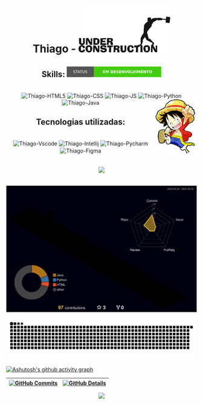 <h1 align="center">Thiago - <img src="/em-construcao.gif"/></h1>
<h2 align="center">Skills: <img height="28" width="250" src="/em_desenvolvimento.svg"/></h2>
<div align="center" style="display: inline_block"><br>
  <img align="center" alt="Thiago-HTML5" height="40" width="50" src="https://api.iconify.design/devicon:html5.svg">
  <img align="center" alt="Thiago-CSS" height="40" width="50" src="https://api.iconify.design/devicon:css3.svg">
  <img align="center" alt="Thiago-JS" height="40" width="50" src="https://api.iconify.design/devicon:javascript.svg">
  <img align="center" alt="Thiago-Python" height="40" width="50" src="https://api.iconify.design/devicon:python.svg">
  <img align="center" alt="Thiago-Java" height="40" width="50" src="https://api.iconify.design/devicon:java.svg">
    
  <img align="right" alt="Thiago-Luffy" height="150" style="border-radius: 50px;" src="https://github.com/ThiagooSG/thiagoosg/blob/main/luffy.png">
</div>
<h2 align="center">Tecnologias utilizadas:</h2>
<div align="center" style="display: inline_block"><br>
  <img align="center" alt="Thiago-Vscode" height="40" width="50" src="https://api.iconify.design/devicon:vscode.svg">
  <img align="center" alt="Thiago-Intellij" height="40" width="50" src="https://api.iconify.design/devicon:intellij.svg">
  <img align="center" alt="Thiago-Pycharm" height="40" width="50" src="https://api.iconify.design/devicon:pycharm.svg">
  <img align="center" alt="Thiago-Figma" height="40" width="50" src="https://api.iconify.design/devicon:figma.svg">
</div>  
<br><br>

<div align="center" >
<img src="https://github-profile-trophy.vercel.app/?username=ThiagooSG&row=1&column=6&theme=dracula&margin-w=15&margin-h=15"/>
  </div>
  <br />

  ![Status](./profile-3d-contrib/profile-night-rainbow.svg)
  
  
 
   ![Snake animation](https://github.com/ThiagooSG/thiagoosg/blob/output/github-contribution-grid-snake.svg)
  

  
  [![Ashutosh's github activity graph](https://github-readme-activity-graph.cyclic.app/graph?username=ThiagooSG&bg_color=red&color=bd93f9&line=bd93f9&point=f1f5f9&area=true&hide_border=true)](https://github.com/ashutosh00710/github-readme-activity-graph)

 | [![GitHub Commits](http://github-profile-summary-cards.vercel.app/api/cards/productive-time?username=ThiagooSG&theme=dracula&utcOffset=-3)](https://github.com/vn7n24fzkq/github-profile-summary-cards) | [![GitHub Details](http://github-profile-summary-cards.vercel.app/api/cards/profile-details?username=ThiagooSG&theme=dracula)](https://github.com/vn7n24fzkq/github-profile-summary-cards) |  
 | ----------- | ----------- |



 

  



 
 
 






 
  
  

  



 <div style="">
   <div align='center'>
<a height="150em" href="http://www.github.com/ThiagooSG">
  <img src="https://github-readme-streak-stats.herokuapp.com/?user=ThiagooSG&stroke=bd93f9&background=171717&ring=3382ed&fire=3382ed&currStreakNum=bd93f9&currStreakLabel=3382ed&sideNums=bd93f9&sideLabels=bd93f9&dates=bd93f9&hide_border=true" /></a>
</div>
 </div>